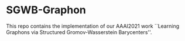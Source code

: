 # SGWB-Graphon
This repo contains the implementation of our AAAI2021 work ``Learning Graphons via Structured Gromov-Wasserstein Barycenters''.
